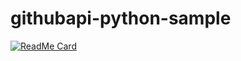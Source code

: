 # githubapi-python-sample


[![ReadMe Card](https://github-readme-stats.vercel.app/api/pin/?username=zeikomi552&repo=githubapi-python-sample)](https://github.com/zeikomi552/githubapi-python-sample)
